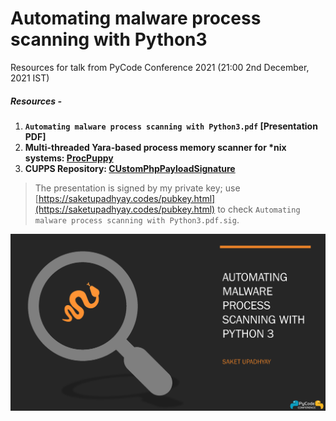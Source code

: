 # Automating malware process scanning with Python3
Resources for talk from PyCode Conference 2021 (21:00 2nd December, 2021 IST)

##### Resources -
1. **`Automating malware process scanning with Python3.pdf` [Presentation PDF]**
2. **Multi-threaded Yara-based process memory scanner for \*nix systems: [ProcPuppy](https://github.com/Saket-Upadhyay/ProcPuppy)**
3. **CUPPS Repository: [CUstomPhpPayloadSignature](https://github.com/Saket-Upadhyay/CustomPhpPayloadSignature)**

> The presentation is signed by my private key; use [https://saketupadhyay.codes/pubkey.html](https://saketupadhyay.codes/pubkey.html) to check `Automating malware process scanning with Python3.pdf.sig`.

![](https://github.com/Saket-Upadhyay/Talks-and-Presentation/blob/main/2021/PyCode%20Conference%202021/Banner/Automating%20malware%20process%20scanning%20with%20Python3%20Splash.png)
